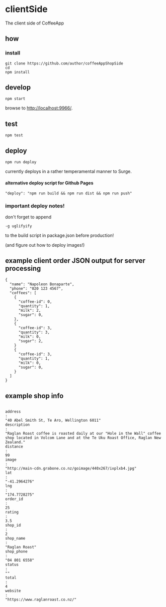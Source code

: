 # clientSide

The client side of CoffeeApp

## how

### install

```
git clone https://github.com/author/coffeeAppShopSide
cd
npm install
```

## develop

```
npm start
```

browse to <http://localhost:9966/>.

## test

```
npm test
```

## deploy

```
npm run deploy
```

currently deploys in a rather temperamental manner to Surge.

#### alternative deploy script for Github Pages

```
"deploy": "npm run build && npm run dist && npm run push"
```

### important deploy notes!

don't forget to append

```
-g uglifyify
```

to the build script in package.json before production!

(and figure out how to deploy images!)

## example client order JSON output for server processing

```
{
  "name": "Napoleon Bonaparte",
  "phone": "020 123 4567",
  "coffees": [
    {
      "coffee-id": 0,
      "quantity": 1,
      "milk": 2,
      "sugar": 0,
    },
    {
      "coffee-id": 3,
      "quantity": 3,
      "milk": 0,
      "sugar": 2,
    }
    {
      "coffee-id": 3,
      "quantity": 1,
      "milk": 0,
      "sugar": 0,
    }
  ]
}
```

## example shop info

```

address
:
"40 Abel Smith St, Te Aro, Wellington 6011"
description
:
"Raglan Roast coffee is roasted daily at our "Hole in the Wall" coffee shop located in Volcom Lane and at the Te Uku Roast Office, Raglan New Zealand."
distance
:
99
image
:
"http://main-cdn.grabone.co.nz/goimage/440x267/ixplxb4.jpg"
lat
:
"-41.2964276"
lng
:
"174.7728275"
order_id
:
25
rating
:
3.5
shop_id
:
2
shop_name
:
"Raglan Roast"
shop_phone
:
"04 801 6558"
status
:
""
total
:
4
website
:
"https://www.raglanroast.co.nz/"
```
